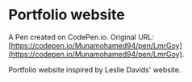 # Portfolio website 

A Pen created on CodePen.io. Original URL: [https://codepen.io/Munamohamed94/pen/LmrGoy](https://codepen.io/Munamohamed94/pen/LmrGoy).

Portfolio website inspired by Leslie Davids' website. 
